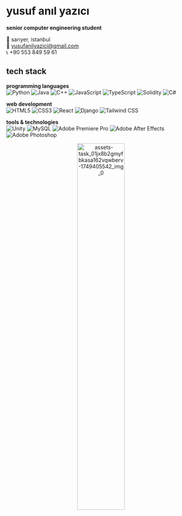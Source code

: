 # yusuf anıl yazıcı

**senior computer engineering student**

📍 sarıyer, istanbul  
📧 yusufanilyazici@gmail.com  
📞 +90 553 849 59 61

## tech stack

**programming languages**  
![Python](https://img.shields.io/badge/-Python-3776AB?style=flat&logo=python&logoColor=white)
![Java](https://img.shields.io/badge/-Java-ED8B00?style=flat&logo=openjdk&logoColor=white)
![C++](https://img.shields.io/badge/-C++-00599C?style=flat&logo=cplusplus&logoColor=white)
![JavaScript](https://img.shields.io/badge/-JavaScript-F7DF1E?style=flat&logo=javascript&logoColor=black)
![TypeScript](https://img.shields.io/badge/-TypeScript-3178C6?style=flat&logo=typescript&logoColor=white)
![Solidity](https://img.shields.io/badge/-Solidity-363636?style=flat&logo=solidity&logoColor=white)
![C#](https://img.shields.io/badge/-C%23-239120?style=flat&logo=csharp&logoColor=white)

**web development**  
![HTML5](https://img.shields.io/badge/-HTML5-E34F26?style=flat&logo=html5&logoColor=white)
![CSS3](https://img.shields.io/badge/-CSS3-1572B6?style=flat&logo=css3&logoColor=white)
![React](https://img.shields.io/badge/-React-61DAFB?style=flat&logo=react&logoColor=black)
![Django](https://img.shields.io/badge/-Django-092E20?style=flat&logo=django&logoColor=white)
![Tailwind CSS](https://img.shields.io/badge/-Tailwind%20CSS-06B6D4?style=flat&logo=tailwindcss&logoColor=white)

**tools & technologies**  
![Unity](https://img.shields.io/badge/-Unity-000000?style=flat&logo=unity&logoColor=white)
![MySQL](https://img.shields.io/badge/-MySQL-4479A1?style=flat&logo=mysql&logoColor=white)
![Adobe Premiere Pro](https://img.shields.io/badge/-Premiere%20Pro-9999FF?style=flat&logo=adobepremierepro&logoColor=white)
![Adobe After Effects](https://img.shields.io/badge/-After%20Effects-9999FF?style=flat&logo=adobeaftereffects&logoColor=white)
![Adobe Photoshop](https://img.shields.io/badge/-Photoshop-31A8FF?style=flat&logo=adobephotoshop&logoColor=white)


<p align="center">
  <img src="https://github.com/user-attachments/assets/d80f5b7a-c840-4fc4-bbfd-053c8fe8d6d2" width="50%" alt="assets-task_01jx8b2gmyfbkasa162vqwberv-1749405542_img_0">
</p>
